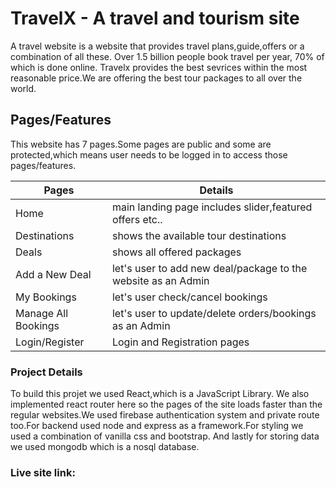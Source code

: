 # TravelX - A travel and tourism site

A travel website is a website that provides travel plans,guide,offers or a combination of all these. Over 1.5 billion people book travel per year, 70% of which is done online.
Travelx provides the best sevrices within the most reasonable price.We are offering the best tour packages to all over the world.

## Pages/Features
This website has 7 pages.Some pages are public and some are protected,which means user needs to be logged in to access those pages/features.


Pages               | Details
-------------       | -------------
Home                | main landing page includes slider,featured offers etc..
Destinations        | shows the available tour destinations
Deals               | shows all offered packages
Add a New Deal      | let's user to add new deal/package to the website as an Admin
My Bookings         | let's user check/cancel bookings
Manage All Bookings | let's user to update/delete orders/bookings as an Admin
Login/Register      | Login and Registration pages

### Project Details
To build this projet we used React,which is a JavaScript Library. We also implemented react router here so the pages of the site loads faster than the regular websites.We used firebase authentication system and private route too.For backend used node and express as a framework.For styling we used a combination of vanilla css and bootstrap.
And lastly for storing data we used mongodb which is a nosql database.


### Live site link:
